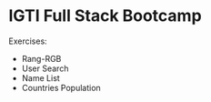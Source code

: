 # IGTI Full Stack Bootcamp

Exercises:

- Rang-RGB
- User Search
- Name List
- Countries Population
